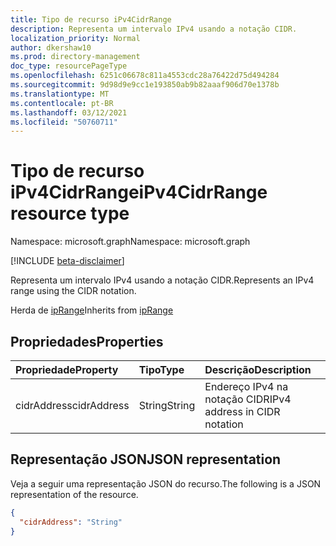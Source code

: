 ```yaml
---
title: Tipo de recurso iPv4CidrRange
description: Representa um intervalo IPv4 usando a notação CIDR.
localization_priority: Normal
author: dkershaw10
ms.prod: directory-management
doc_type: resourcePageType
ms.openlocfilehash: 6251c06678c811a4553cdc28a76422d75d494284
ms.sourcegitcommit: 9d98d9e9cc1e193850ab9b82aaaf906d70e1378b
ms.translationtype: MT
ms.contentlocale: pt-BR
ms.lasthandoff: 03/12/2021
ms.locfileid: "50760711"
---
```

# <a name="ipv4cidrrange-resource-type"></a><span data-ttu-id="613a6-103">Tipo de recurso iPv4CidrRange</span><span class="sxs-lookup"><span data-stu-id="613a6-103">iPv4CidrRange resource type</span></span>

<span data-ttu-id="613a6-104">Namespace: microsoft.graph</span><span class="sxs-lookup"><span data-stu-id="613a6-104">Namespace: microsoft.graph</span></span>

[!INCLUDE [beta-disclaimer](../../includes/beta-disclaimer.md)]

<span data-ttu-id="613a6-105">Representa um intervalo IPv4 usando a notação CIDR.</span><span class="sxs-lookup"><span data-stu-id="613a6-105">Represents an IPv4 range using the CIDR notation.</span></span>

<span data-ttu-id="613a6-106">Herda de [ipRange](../resources/iprange.md)</span><span class="sxs-lookup"><span data-stu-id="613a6-106">Inherits from [ipRange](../resources/iprange.md)</span></span>

## <a name="properties"></a><span data-ttu-id="613a6-107">Propriedades</span><span class="sxs-lookup"><span data-stu-id="613a6-107">Properties</span></span>

| <span data-ttu-id="613a6-108">Propriedade</span><span class="sxs-lookup"><span data-stu-id="613a6-108">Property</span></span>     | <span data-ttu-id="613a6-109">Tipo</span><span class="sxs-lookup"><span data-stu-id="613a6-109">Type</span></span>        | <span data-ttu-id="613a6-110">Descrição</span><span class="sxs-lookup"><span data-stu-id="613a6-110">Description</span></span> |
|:-------------|:------------|:------------|
|<span data-ttu-id="613a6-111">cidrAddress</span><span class="sxs-lookup"><span data-stu-id="613a6-111">cidrAddress</span></span>|<span data-ttu-id="613a6-112">String</span><span class="sxs-lookup"><span data-stu-id="613a6-112">String</span></span>|<span data-ttu-id="613a6-113">Endereço IPv4 na notação CIDR</span><span class="sxs-lookup"><span data-stu-id="613a6-113">IPv4 address in CIDR notation</span></span>|

## <a name="json-representation"></a><span data-ttu-id="613a6-114">Representação JSON</span><span class="sxs-lookup"><span data-stu-id="613a6-114">JSON representation</span></span>

<span data-ttu-id="613a6-115">Veja a seguir uma representação JSON do recurso.</span><span class="sxs-lookup"><span data-stu-id="613a6-115">The following is a JSON representation of the resource.</span></span>

<!-- {
  "blockType": "resource",
  "optionalProperties": [

  ],
  "@odata.type": "microsoft.graph.iPv4CidrRange",
  "baseType": "microsoft.graph.ipRange"
}-->

```json
{
  "cidrAddress": "String"
}
```

<!-- uuid: 16cd6b66-4b1a-43a1-adaf-3a886856ed98
2019-02-04 14:57:30 UTC -->
<!-- {
  "type": "#page.annotation",
  "description": "iPv4CidrRange resource",
  "keywords": "",
  "section": "documentation",
  "tocPath": ""
}-->


